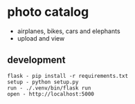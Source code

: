 #  photo catalog

* airplanes, bikes, cars and elephants
* upload and view

## development

```
flask - pip install -r requirements.txt
setup - python setup.py
run - ./.venv/bin/flask run
open - http://localhost:5000
```